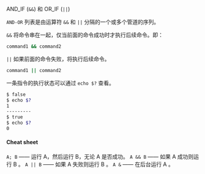AND_IF (`&&`) 和 OR_IF (`||`)

`AND-OR` 列表是由运算符 `&&` 和 `||` 分隔的一个或多个管道的序列。

`&&` 将命令串在一起，仅当前面的命令成功时才执行后续命令。即：
```bash
command1 && command2
```

`||` 如果前面的命令失败，将执行后续命令。
```bash
command1 || command2
```

一条指令的执行状态可以通过 `echo $?` 查看。
```bash
$ false
$ echo $?
1
---------
$ true
$ echo $?
0
```

#### Cheat sheet
`A; B` —— 运行 A，然后运行 B，无论 A 是否成功。
`A && B` —— 如果 A 成功则运行 B 。
`A || B` —— 如果 A 失败则运行 B 。
`A &` —— 在后台运行 A 。